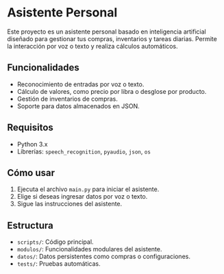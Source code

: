 # Asistente Personal

Este proyecto es un asistente personal basado en inteligencia artificial diseñado para gestionar tus compras, inventarios y tareas diarias. Permite la interacción por voz o texto y realiza cálculos automáticos.

## Funcionalidades
- Reconocimiento de entradas por voz o texto.
- Cálculo de valores, como precio por libra o desglose por producto.
- Gestión de inventarios de compras.
- Soporte para datos almacenados en JSON.

## Requisitos
- Python 3.x
- Librerías: `speech_recognition`, `pyaudio`, `json`, `os`

## Cómo usar
1. Ejecuta el archivo `main.py` para iniciar el asistente.
2. Elige si deseas ingresar datos por voz o texto.
3. Sigue las instrucciones del asistente.

## Estructura
- `scripts/`: Código principal.
- `modulos/`: Funcionalidades modulares del asistente.
- `datos/`: Datos persistentes como compras o configuraciones.
- `tests/`: Pruebas automáticas.
